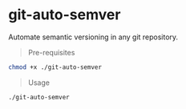 # git-auto-semver

Automate semantic versioning in any git repository.

> Pre-requisites

```bash
chmod +x ./git-auto-semver
```

> Usage

```bash
./git-auto-semver
```
